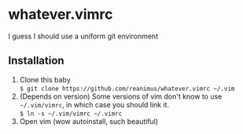 # whatever.vimrc

I guess I should use a uniform git environment

## Installation

1. Clone this baby  
   `$ git clone https://github.com/reanimus/whatever.vimrc ~/.vim` 
2. (Depends on version) Some versions of vim don't know to use `~/.vim/vimrc`, in which case you should link it.  
   `$ ln -s ~/.vim/vimrc ~/.vimrc`
3. Open vim (wow autoinstall, such beautiful)

